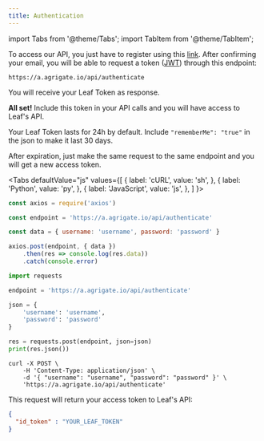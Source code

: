 ```yaml
---
title: Authentication
---
```


import Tabs from '@theme/Tabs';
import TabItem from '@theme/TabItem';

To access our API, you just have to register using this [link][register]. After
confirming your email, you will be able to request a token ([JWT][jwt]) through
this endpoint:

```
https://a.agrigate.io/api/authenticate
```

You will receive your Leaf Token as response.

**All set!** Include this token in your API calls and you will have access to
Leaf's API.

Your Leaf Token lasts for 24h by default. Include `"rememberMe": "true"` in the
json to make it last 30 days.

After expiration, just make the same request to the same endpoint and you will
get a new access token.

<Tabs
  defaultValue="js"
  values={[
    { label: 'cURL', value: 'sh', },
    { label: 'Python', value: 'py', },
    { label: 'JavaScript', value: 'js', },
  ]
}>
  <TabItem value="js">

  ```js
  const axios = require('axios')

  const endpoint = 'https://a.agrigate.io/api/authenticate'

  const data = { username: 'username', password: 'password' }

  axios.post(endpoint, { data })
      .then(res => console.log(res.data))
      .catch(console.error)
  ```

  </TabItem>
  <TabItem value="py">

  ```py
  import requests

  endpoint = 'https://a.agrigate.io/api/authenticate'

  json = {
      'username': 'username',
      'password': 'password'
  }

  res = requests.post(endpoint, json=json)
  print(res.json())
  ```

  </TabItem>
  <TabItem value="sh">

  ```shell
  curl -X POST \
      -H 'Content-Type: application/json' \
      -d '{ "username": "username", "password": "password" }' \
      'https://a.agrigate.io/api/authenticate'
  ```

  </TabItem>
</Tabs>

This request will return your access token to Leaf's API:

```json
{
  "id_token" : "YOUR_LEAF_TOKEN"
}
```

[register]: https://leafagriculture.com.br/registration/
[jwt]: https://tools.ietf.org/html/rfc7519
